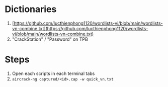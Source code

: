 # Dictionaries
1. [https://github.com/lucthienphong1120/wordlists-vi/blob/main/wordlists-vn-combine.txt](https://github.com/lucthienphong1120/wordlists-vi/blob/main/wordlists-vn-combine.txt)
2. "CrackStation" / "Password" on TPB

# Steps
1. Open each scripts in each terminal tabs
2. `aircrack-ng captured/<id>.cap -w quick_vn.txt`
